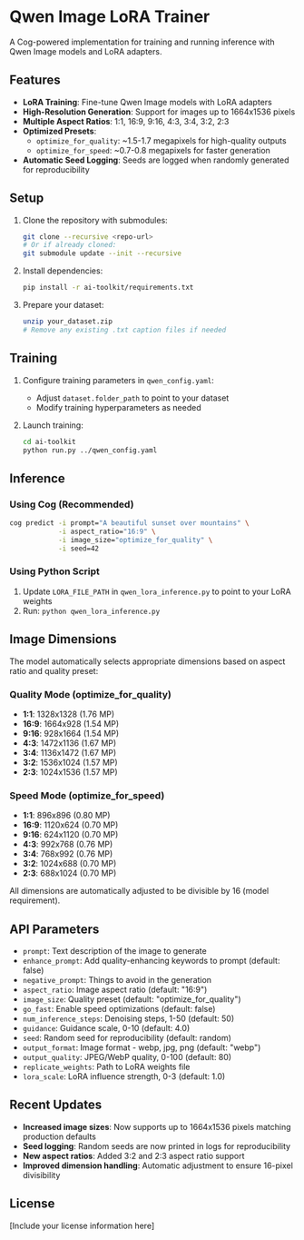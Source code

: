 # Qwen Image LoRA Trainer

A Cog-powered implementation for training and running inference with Qwen Image models and LoRA adapters.

## Features

- **LoRA Training**: Fine-tune Qwen Image models with LoRA adapters
- **High-Resolution Generation**: Support for images up to 1664x1536 pixels
- **Multiple Aspect Ratios**: 1:1, 16:9, 9:16, 4:3, 3:4, 3:2, 2:3
- **Optimized Presets**: 
  - `optimize_for_quality`: ~1.5-1.7 megapixels for high-quality outputs
  - `optimize_for_speed`: ~0.7-0.8 megapixels for faster generation
- **Automatic Seed Logging**: Seeds are logged when randomly generated for reproducibility

## Setup

1. Clone the repository with submodules:
   ```bash
   git clone --recursive <repo-url>
   # Or if already cloned:
   git submodule update --init --recursive
   ```

2. Install dependencies:
   ```bash
   pip install -r ai-toolkit/requirements.txt
   ```

3. Prepare your dataset:
   ```bash
   unzip your_dataset.zip
   # Remove any existing .txt caption files if needed
   ```

## Training

1. Configure training parameters in `qwen_config.yaml`:
   - Adjust `dataset.folder_path` to point to your dataset
   - Modify training hyperparameters as needed

2. Launch training:
   ```bash
   cd ai-toolkit
   python run.py ../qwen_config.yaml
   ```

## Inference

### Using Cog (Recommended)

```bash
cog predict -i prompt="A beautiful sunset over mountains" \
            -i aspect_ratio="16:9" \
            -i image_size="optimize_for_quality" \
            -i seed=42
```

### Using Python Script

1. Update `LORA_FILE_PATH` in `qwen_lora_inference.py` to point to your LoRA weights
2. Run: `python qwen_lora_inference.py`

## Image Dimensions

The model automatically selects appropriate dimensions based on aspect ratio and quality preset:

### Quality Mode (optimize_for_quality)
- **1:1**: 1328x1328 (1.76 MP)
- **16:9**: 1664x928 (1.54 MP)
- **9:16**: 928x1664 (1.54 MP)
- **4:3**: 1472x1136 (1.67 MP)
- **3:4**: 1136x1472 (1.67 MP)
- **3:2**: 1536x1024 (1.57 MP)
- **2:3**: 1024x1536 (1.57 MP)

### Speed Mode (optimize_for_speed)
- **1:1**: 896x896 (0.80 MP)
- **16:9**: 1120x624 (0.70 MP)
- **9:16**: 624x1120 (0.70 MP)
- **4:3**: 992x768 (0.76 MP)
- **3:4**: 768x992 (0.76 MP)
- **3:2**: 1024x688 (0.70 MP)
- **2:3**: 688x1024 (0.70 MP)

All dimensions are automatically adjusted to be divisible by 16 (model requirement).

## API Parameters

- `prompt`: Text description of the image to generate
- `enhance_prompt`: Add quality-enhancing keywords to prompt (default: false)
- `negative_prompt`: Things to avoid in the generation
- `aspect_ratio`: Image aspect ratio (default: "16:9")
- `image_size`: Quality preset (default: "optimize_for_quality")
- `go_fast`: Enable speed optimizations (default: false)
- `num_inference_steps`: Denoising steps, 1-50 (default: 50)
- `guidance`: Guidance scale, 0-10 (default: 4.0)
- `seed`: Random seed for reproducibility (default: random)
- `output_format`: Image format - webp, jpg, png (default: "webp")
- `output_quality`: JPEG/WebP quality, 0-100 (default: 80)
- `replicate_weights`: Path to LoRA weights file
- `lora_scale`: LoRA influence strength, 0-3 (default: 1.0)

## Recent Updates

- **Increased image sizes**: Now supports up to 1664x1536 pixels matching production defaults
- **Seed logging**: Random seeds are now printed in logs for reproducibility
- **New aspect ratios**: Added 3:2 and 2:3 aspect ratio support
- **Improved dimension handling**: Automatic adjustment to ensure 16-pixel divisibility

## License

[Include your license information here]
